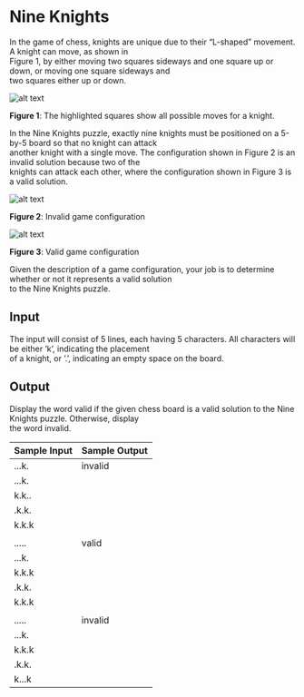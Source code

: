# Nine Knights

In the game of chess, knights are unique due to their “L-shaped” movement. A knight can move, as shown in\
Figure 1, by either moving two squares sideways and one square up or down, or moving one square sideways and\
two squares either up or down.

![alt text](https://open.kattis.com/problems/nineknights/file/statement/en/img-0001.png)

**Figure 1**: The highlighted squares show all possible moves for a knight.

In the Nine Knights puzzle, exactly nine knights must be positioned on a 5-by-5 board so that no knight can attack\
another knight with a single move. The configuration shown in Figure 2 is an invalid solution because two of the\
knights can attack each other, where the configuration shown in Figure 3 is a valid solution.

![alt text](https://open.kattis.com/problems/nineknights/file/statement/en/img-0002.png)

**Figure 2**: Invalid game configuration

![alt text](https://open.kattis.com/problems/nineknights/file/statement/en/img-0003.png)

**Figure 3**: Valid game configuration

Given the description of a game configuration, your job is to determine whether or not it represents a valid solution\
to the Nine Knights puzzle.

## Input

The input will consist of 5 lines, each having 5 characters. All characters will be either ’k’, indicating the placement\
of a knight, or ’.’, indicating an empty space on the board.

## Output

Display the word valid if the given chess board is a valid solution to the Nine Knights puzzle. Otherwise, display\
the word invalid.

| Sample Input | Sample Output |
| ---          | ---           |
| ...k.        | invalid       |
| ...k.        |               |
| k.k..        |               |
| .k.k.        |               |
| k.k.k        |               |
|              |               |
| .....        | valid         |
| ...k.        |               |
| k.k.k        |               |
| .k.k.        |               |
| k.k.k        |               |
|              |               |
| .....        | invalid       |
| ...k.        |               |
| k.k.k        |               |
| .k.k.        |               |
| k...k        |               |